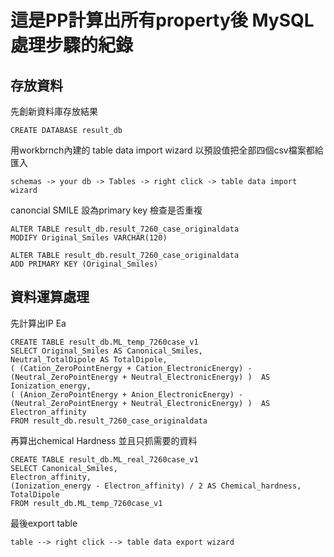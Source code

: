 # 這是PP計算出所有property後 MySQL處理步驟的紀錄

## 存放資料
先創新資料庫存放結果
```
CREATE DATABASE result_db
```

用workbrnch內建的 table data import wizard 以預設值把全部四個csv檔案都給匯入

```
schemas -> your db -> Tables -> right click -> table data import wizard
```

canoncial SMILE 設為primary key 檢查是否重複
```
ALTER TABLE result_db.result_7260_case_originaldata
MODIFY Original_Smiles VARCHAR(120)
```

```
ALTER TABLE result_db.result_7260_case_originaldata
ADD PRIMARY KEY (Original_Smiles)
```

## 資料運算處理

先計算出IP Ea
```
CREATE TABLE result_db.ML_temp_7260case_v1
SELECT Original_Smiles AS Canonical_Smiles, 
Neutral_TotalDipole AS TotalDipole,
( (Cation_ZeroPointEnergy + Cation_ElectronicEnergy) - (Neutral_ZeroPointEnergy + Neutral_ElectronicEnergy) )  AS Ionization_energy, 
( (Anion_ZeroPointEnergy + Anion_ElectronicEnergy) - (Neutral_ZeroPointEnergy + Neutral_ElectronicEnergy) )  AS Electron_affinity
FROM result_db.result_7260_case_originaldata
```
再算出chemical Hardness 並且只抓需要的資料
```
CREATE TABLE result_db.ML_real_7260case_v1
SELECT Canonical_Smiles,
Electron_affinity,
(Ionization_energy - Electron_affinity) / 2 AS Chemical_hardness,
TotalDipole
FROM result_db.ML_temp_7260case_v1
```
最後export table
```
table --> right click --> table data export wizard
```










